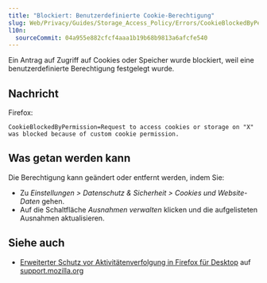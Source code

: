 ```yaml
---
title: "Blockiert: Benutzerdefinierte Cookie-Berechtigung"
slug: Web/Privacy/Guides/Storage_Access_Policy/Errors/CookieBlockedByPermission
l10n:
  sourceCommit: 04a955e882cfcf4aaa1b19b68b9813a6afcfe540
---
```


Ein Antrag auf Zugriff auf Cookies oder Speicher wurde blockiert, weil eine benutzerdefinierte Berechtigung festgelegt wurde.

## Nachricht

Firefox:

```plain
CookieBlockedByPermission=Request to access cookies or storage on "X" was blocked because of custom cookie permission.
```

## Was getan werden kann

Die Berechtigung kann geändert oder entfernt werden, indem Sie:

- Zu _Einstellungen > Datenschutz & Sicherheit > Cookies und Website-Daten_ gehen.
- Auf die Schaltfläche _Ausnahmen verwalten_ klicken und die aufgelisteten Ausnahmen aktualisieren.

## Siehe auch

- [Erweiterter Schutz vor Aktivitätenverfolgung in Firefox für Desktop](https://support.mozilla.org/en-US/kb/content-blocking) auf [support.mozilla.org](https://support.mozilla.org/)
